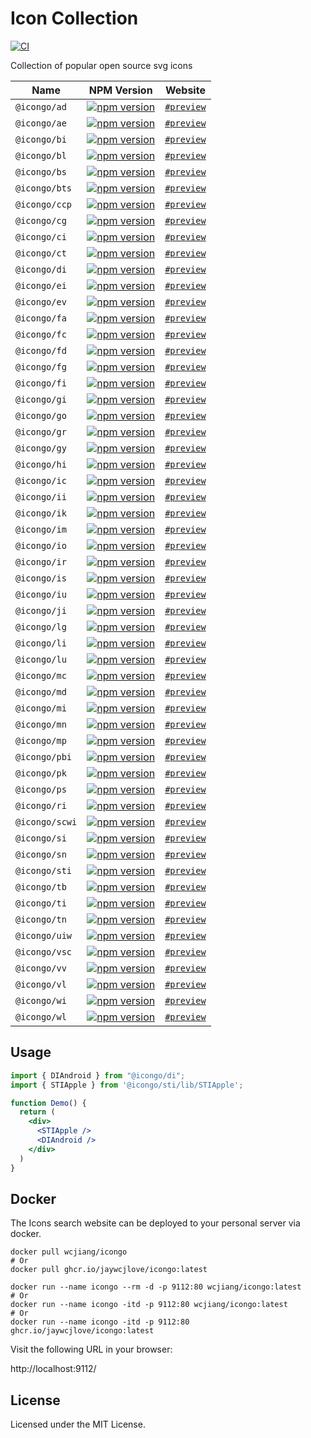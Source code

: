 Icon Collection
===

[![CI](https://github.com/icongo/icon-collection/actions/workflows/ci.yml/badge.svg)](https://github.com/icongo/icon-collection/actions/workflows/ci.yml)

Collection of popular open source svg icons

| Name | NPM Version | Website |
| ----- | ----- | ----- |
| `@icongo/ad` | [![npm version](https://img.shields.io/npm/v/@icongo/ad.svg)](https://www.npmjs.com/package/@icongo/ad) | [`#preview`](https://icongo.github.io/#/icons/ad/) |
| `@icongo/ae` | [![npm version](https://img.shields.io/npm/v/@icongo/ae.svg)](https://www.npmjs.com/package/@icongo/ae) | [`#preview`](https://icongo.github.io/#/icons/ae/) |
| `@icongo/bi` | [![npm version](https://img.shields.io/npm/v/@icongo/bi.svg)](https://www.npmjs.com/package/@icongo/bi) | [`#preview`](https://icongo.github.io/#/icons/bi/) |
| `@icongo/bl` | [![npm version](https://img.shields.io/npm/v/@icongo/bl.svg)](https://www.npmjs.com/package/@icongo/bl) | [`#preview`](https://icongo.github.io/#/icons/bl/) |
| `@icongo/bs` | [![npm version](https://img.shields.io/npm/v/@icongo/bs.svg)](https://www.npmjs.com/package/@icongo/bs) | [`#preview`](https://icongo.github.io/#/icons/bs/) |
| `@icongo/bts` | [![npm version](https://img.shields.io/npm/v/@icongo/bts.svg)](https://www.npmjs.com/package/@icongo/bts) | [`#preview`](https://icongo.github.io/#/icons/bts/) |
| `@icongo/ccp` | [![npm version](https://img.shields.io/npm/v/@icongo/ccp.svg)](https://www.npmjs.com/package/@icongo/ccp) | [`#preview`](https://icongo.github.io/#/icons/ccp/) |
| `@icongo/cg` | [![npm version](https://img.shields.io/npm/v/@icongo/cg.svg)](https://www.npmjs.com/package/@icongo/cg) | [`#preview`](https://icongo.github.io/#/icons/cg/) |
| `@icongo/ci` | [![npm version](https://img.shields.io/npm/v/@icongo/ci.svg)](https://www.npmjs.com/package/@icongo/ci) | [`#preview`](https://icongo.github.io/#/icons/ci/) |
| `@icongo/ct` | [![npm version](https://img.shields.io/npm/v/@icongo/ct.svg)](https://www.npmjs.com/package/@icongo/ct) | [`#preview`](https://icongo.github.io/#/icons/ct/) |
| `@icongo/di` | [![npm version](https://img.shields.io/npm/v/@icongo/di.svg)](https://www.npmjs.com/package/@icongo/di) | [`#preview`](https://icongo.github.io/#/icons/di/) |
| `@icongo/ei` | [![npm version](https://img.shields.io/npm/v/@icongo/ei.svg)](https://www.npmjs.com/package/@icongo/ei) | [`#preview`](https://icongo.github.io/#/icons/ei/) |
| `@icongo/ev` | [![npm version](https://img.shields.io/npm/v/@icongo/ev.svg)](https://www.npmjs.com/package/@icongo/ev) | [`#preview`](https://icongo.github.io/#/icons/ev/) |
| `@icongo/fa` | [![npm version](https://img.shields.io/npm/v/@icongo/fa.svg)](https://www.npmjs.com/package/@icongo/fa) | [`#preview`](https://icongo.github.io/#/icons/fa/) |
| `@icongo/fc` | [![npm version](https://img.shields.io/npm/v/@icongo/fc.svg)](https://www.npmjs.com/package/@icongo/fc) | [`#preview`](https://icongo.github.io/#/icons/fc/) |
| `@icongo/fd` | [![npm version](https://img.shields.io/npm/v/@icongo/fd.svg)](https://www.npmjs.com/package/@icongo/fd) | [`#preview`](https://icongo.github.io/#/icons/fd/) |
| `@icongo/fg` | [![npm version](https://img.shields.io/npm/v/@icongo/fg.svg)](https://www.npmjs.com/package/@icongo/fg) | [`#preview`](https://icongo.github.io/#/icons/fg/) |
| `@icongo/fi` | [![npm version](https://img.shields.io/npm/v/@icongo/fi.svg)](https://www.npmjs.com/package/@icongo/fi) | [`#preview`](https://icongo.github.io/#/icons/fi/) |
| `@icongo/gi` | [![npm version](https://img.shields.io/npm/v/@icongo/gi.svg)](https://www.npmjs.com/package/@icongo/gi) | [`#preview`](https://icongo.github.io/#/icons/gi/) |
| `@icongo/go` | [![npm version](https://img.shields.io/npm/v/@icongo/go.svg)](https://www.npmjs.com/package/@icongo/go) | [`#preview`](https://icongo.github.io/#/icons/go/) |
| `@icongo/gr` | [![npm version](https://img.shields.io/npm/v/@icongo/gr.svg)](https://www.npmjs.com/package/@icongo/gr) | [`#preview`](https://icongo.github.io/#/icons/gr/) |
| `@icongo/gy` | [![npm version](https://img.shields.io/npm/v/@icongo/gy.svg)](https://www.npmjs.com/package/@icongo/gy) | [`#preview`](https://icongo.github.io/#/icons/gy/) |
| `@icongo/hi` | [![npm version](https://img.shields.io/npm/v/@icongo/hi.svg)](https://www.npmjs.com/package/@icongo/hi) | [`#preview`](https://icongo.github.io/#/icons/hi/) |
| `@icongo/ic` | [![npm version](https://img.shields.io/npm/v/@icongo/ic.svg)](https://www.npmjs.com/package/@icongo/ic) | [`#preview`](https://icongo.github.io/#/icons/ic/) |
| `@icongo/ii` | [![npm version](https://img.shields.io/npm/v/@icongo/ii.svg)](https://www.npmjs.com/package/@icongo/ii) | [`#preview`](https://icongo.github.io/#/icons/ii/) |
| `@icongo/ik` | [![npm version](https://img.shields.io/npm/v/@icongo/ik.svg)](https://www.npmjs.com/package/@icongo/ik) | [`#preview`](https://icongo.github.io/#/icons/ik/) |
| `@icongo/im` | [![npm version](https://img.shields.io/npm/v/@icongo/im.svg)](https://www.npmjs.com/package/@icongo/im) | [`#preview`](https://icongo.github.io/#/icons/im/) |
| `@icongo/io` | [![npm version](https://img.shields.io/npm/v/@icongo/io.svg)](https://www.npmjs.com/package/@icongo/io) | [`#preview`](https://icongo.github.io/#/icons/io/) |
| `@icongo/ir` | [![npm version](https://img.shields.io/npm/v/@icongo/ir.svg)](https://www.npmjs.com/package/@icongo/ir) | [`#preview`](https://icongo.github.io/#/icons/ir/) |
| `@icongo/is` | [![npm version](https://img.shields.io/npm/v/@icongo/is.svg)](https://www.npmjs.com/package/@icongo/is) | [`#preview`](https://icongo.github.io/#/icons/is/) |
| `@icongo/iu` | [![npm version](https://img.shields.io/npm/v/@icongo/iu.svg)](https://www.npmjs.com/package/@icongo/iu) | [`#preview`](https://icongo.github.io/#/icons/iu/) |
| `@icongo/ji` | [![npm version](https://img.shields.io/npm/v/@icongo/ji.svg)](https://www.npmjs.com/package/@icongo/ji) | [`#preview`](https://icongo.github.io/#/icons/ji/) |
| `@icongo/lg` | [![npm version](https://img.shields.io/npm/v/@icongo/lg.svg)](https://www.npmjs.com/package/@icongo/lg) | [`#preview`](https://icongo.github.io/#/icons/lg/) |
| `@icongo/li` | [![npm version](https://img.shields.io/npm/v/@icongo/li.svg)](https://www.npmjs.com/package/@icongo/li) | [`#preview`](https://icongo.github.io/#/icons/li/) |
| `@icongo/lu` | [![npm version](https://img.shields.io/npm/v/@icongo/lu.svg)](https://www.npmjs.com/package/@icongo/lu) | [`#preview`](https://icongo.github.io/#/icons/lu/) |
| `@icongo/mc` | [![npm version](https://img.shields.io/npm/v/@icongo/mc.svg)](https://www.npmjs.com/package/@icongo/mc) | [`#preview`](https://icongo.github.io/#/icons/mc/) |
| `@icongo/md` | [![npm version](https://img.shields.io/npm/v/@icongo/md.svg)](https://www.npmjs.com/package/@icongo/md) | [`#preview`](https://icongo.github.io/#/icons/md/) |
| `@icongo/mi` | [![npm version](https://img.shields.io/npm/v/@icongo/mi.svg)](https://www.npmjs.com/package/@icongo/mi) | [`#preview`](https://icongo.github.io/#/icons/mi/) |
| `@icongo/mn` | [![npm version](https://img.shields.io/npm/v/@icongo/mn.svg)](https://www.npmjs.com/package/@icongo/mn) | [`#preview`](https://icongo.github.io/#/icons/mn/) |
| `@icongo/mp` | [![npm version](https://img.shields.io/npm/v/@icongo/mp.svg)](https://www.npmjs.com/package/@icongo/mp) | [`#preview`](https://icongo.github.io/#/icons/mp/) |
| `@icongo/pbi` | [![npm version](https://img.shields.io/npm/v/@icongo/pbi.svg)](https://www.npmjs.com/package/@icongo/pbi) | [`#preview`](https://icongo.github.io/#/icons/pbi/) |
| `@icongo/pk` | [![npm version](https://img.shields.io/npm/v/@icongo/pk.svg)](https://www.npmjs.com/package/@icongo/pk) | [`#preview`](https://icongo.github.io/#/icons/pk/) |
| `@icongo/ps` | [![npm version](https://img.shields.io/npm/v/@icongo/ps.svg)](https://www.npmjs.com/package/@icongo/ps) | [`#preview`](https://icongo.github.io/#/icons/ps/) |
| `@icongo/ri` | [![npm version](https://img.shields.io/npm/v/@icongo/ri.svg)](https://www.npmjs.com/package/@icongo/ri) | [`#preview`](https://icongo.github.io/#/icons/ri/) |
| `@icongo/scwi` | [![npm version](https://img.shields.io/npm/v/@icongo/scwi.svg)](https://www.npmjs.com/package/@icongo/scwi) | [`#preview`](https://icongo.github.io/#/icons/scwi/) |
| `@icongo/si` | [![npm version](https://img.shields.io/npm/v/@icongo/si.svg)](https://www.npmjs.com/package/@icongo/si) | [`#preview`](https://icongo.github.io/#/icons/si/) |
| `@icongo/sn` | [![npm version](https://img.shields.io/npm/v/@icongo/sn.svg)](https://www.npmjs.com/package/@icongo/sn) | [`#preview`](https://icongo.github.io/#/icons/sn/) |
| `@icongo/sti` | [![npm version](https://img.shields.io/npm/v/@icongo/sti.svg)](https://www.npmjs.com/package/@icongo/sti) | [`#preview`](https://icongo.github.io/#/icons/sti/) |
| `@icongo/tb` | [![npm version](https://img.shields.io/npm/v/@icongo/tb.svg)](https://www.npmjs.com/package/@icongo/tb) | [`#preview`](https://icongo.github.io/#/icons/tb/) |
| `@icongo/ti` | [![npm version](https://img.shields.io/npm/v/@icongo/ti.svg)](https://www.npmjs.com/package/@icongo/ti) | [`#preview`](https://icongo.github.io/#/icons/ti/) |
| `@icongo/tn` | [![npm version](https://img.shields.io/npm/v/@icongo/tn.svg)](https://www.npmjs.com/package/@icongo/tn) | [`#preview`](https://icongo.github.io/#/icons/tn/) |
| `@icongo/uiw` | [![npm version](https://img.shields.io/npm/v/@icongo/uiw.svg)](https://www.npmjs.com/package/@icongo/uiw) | [`#preview`](https://icongo.github.io/#/icons/uiw/) |
| `@icongo/vsc` | [![npm version](https://img.shields.io/npm/v/@icongo/vsc.svg)](https://www.npmjs.com/package/@icongo/vsc) | [`#preview`](https://icongo.github.io/#/icons/vsc/) |
| `@icongo/vv` | [![npm version](https://img.shields.io/npm/v/@icongo/vv.svg)](https://www.npmjs.com/package/@icongo/vv) | [`#preview`](https://icongo.github.io/#/icons/vv/) |
| `@icongo/vl` | [![npm version](https://img.shields.io/npm/v/@icongo/vl.svg)](https://www.npmjs.com/package/@icongo/vl) | [`#preview`](https://icongo.github.io/#/icons/vl/) |
| `@icongo/wi` | [![npm version](https://img.shields.io/npm/v/@icongo/wi.svg)](https://www.npmjs.com/package/@icongo/wi) | [`#preview`](https://icongo.github.io/#/icons/wi/) |
| `@icongo/wl` | [![npm version](https://img.shields.io/npm/v/@icongo/wl.svg)](https://www.npmjs.com/package/@icongo/wl) | [`#preview`](https://icongo.github.io/#/icons/wl/) |

## Usage

```jsx
import { DIAndroid } from "@icongo/di";
import { STIApple } from '@icongo/sti/lib/STIApple';

function Demo() {
  return (
    <div>
      <STIApple />
      <DIAndroid />
    </div>
  )
}
```

## Docker

The Icons search website can be deployed to your personal server via docker.

```shell
docker pull wcjiang/icongo
# Or
docker pull ghcr.io/jaywcjlove/icongo:latest
```

```shell
docker run --name icongo --rm -d -p 9112:80 wcjiang/icongo:latest
# Or
docker run --name icongo -itd -p 9112:80 wcjiang/icongo:latest
# Or
docker run --name icongo -itd -p 9112:80 ghcr.io/jaywcjlove/icongo:latest
```

Visit the following URL in your browser:

http://localhost:9112/

## License

Licensed under the MIT License.